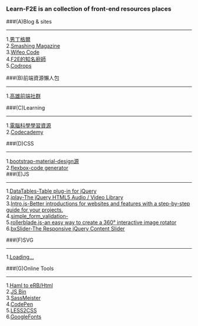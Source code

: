### Learn-F2E is an collection of front-end resources places

###(A)Blog & sites
___
1.[男丁格爾](http://abgne.tw/)</br>
2.[Smashing Magazine](http://www.smashingmagazine.com/)</br>
3.[Wifeo Code](http://www.wifeo.com/code/)</br>
4.[F2E的知名廚師](http://uptodate.frontendrescue.org/)</br>
5.[Codrops](http://tympanus.net/codrops/)</br>


###(B)前端資源懶人包  
___
1.[高雄前端社群](https://docs.google.com/document/d/13nK_XY9u5uIleTpSCw88lMupzgCSwXd6j6je44eLhMQ/edit?pli=1)

###(C)Learning
___
1.[電腦科學學習資源](https://trello.com/b/SfJlgg4P/computer-science-learning-resource)</br>
2.[Codecademy](http://www.codecademy.com/)

###(D)CSS
___
1.[bootstrap-material-design源](http://fezvrasta.github.io/bootstrap-material-design/bootstrap-elements.html)</br>
2.[flexbox-code generator](http://the-echoplex.net/flexyboxes/)</br>
###(E)JS
___
1.[DataTables-Table plug-in for jQuery ](http://www.datatables.net/)</br>
2.[jplay-The jQuery HTML5 Audio / Video Library](http://www.jplayer.org/)</br>
3.[Intro.js-Better introductions for websites and features with a step-by-step guide for your projects.](http://usablica.github.io/intro.js/)</br>
4.[simple_form_validation-](https://github.com/tedshd/simple_form_validation)</br>
5.[rollerblade.js-an easy way to create a 360° interactive image rotator](http://www.iamapioneer.com/plugins/rollerblade/)</br>
6.[bxSlider-The Responsive jQuery Content Slider](http://bxslider.com/)</br>

###(F)SVG
___
1.[Loading... ](http://jxnblk.com/loading/?utm_content=bufferd3119&utm_medium=social&utm_source=twitter.com&utm_campaign=buffer)</br>



###(G)Online Tools
___
1.[Haml to eRB/Html](https://haml2erb.org/)</br>
2.[JS Bin](http://jsbin.com/?html,output)</br>
3.[SassMeister](http://sassmeister.com/)</br>
4.[CodePen](http://codepen.io/)</br>
5.[LESS2CSS](http://less2css.org/)</br>
6.[GoogleFonts](https://www.google.com/fonts)</br>

